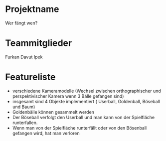  # Projektname
Wer fängt wen?

# Teammitglieder
Furkan Davut Ipek

# Featureliste
- verschiedene Kameramodelle (Wechsel zwischen orthographischer und perspektivischer Kamera wenn 3 Bälle gefangen sind)
- insgesamt sind 4 Objekte implementiert ( Userball, Goldenball, Böseball und Baum)
- Goldenbälle können gesammelt werden
- Der Böseball verfolgt den Userball und man kann von der Spielfläche runterfallen.
- Wenn man von der Spielfläche runterfällt oder von den Bösenball gefangen wird, hat man verloren
